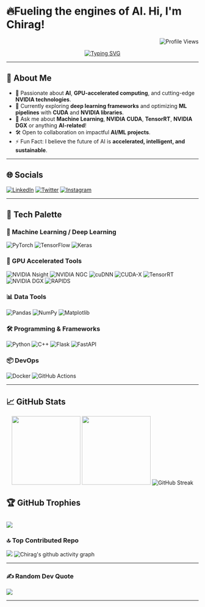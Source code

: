 # 🔥Fueling the engines of AI. Hi, I'm Chirag!
<p align="right">
  <img src="https://komarev.com/ghpvc/?username=venev-g&label=Profile%20views&color=blueviolet&style=plastic" alt="Profile Views" />
</p>
<p align="center"> 
  <a href="https://git.io/typing-svg"><img src="https://readme-typing-svg.herokuapp.com?font=Georgia&size=30&duration=2500&pause=1000&color=00FF00&center=true&vCenter=true&width=500&lines=GPU+Accelerated+AI+Engineer;NVIDIA+Tech+Stack+Expert;Machine+Learning+Enthusiast;Open+Source+Contributor;Tech+Innovator" alt="Typing SVG" /></a>
</p>

---

## 🚀 About Me
- 🌟 Passionate about **AI**, **GPU-accelerated computing**, and cutting-edge **NVIDIA technologies**.
- 🔭 Currently exploring **deep learning frameworks** and optimizing **ML pipelines** with **CUDA** and **NVIDIA libraries**.
- 💬 Ask me about **Machine Learning**, **NVIDIA CUDA**, **TensorRT**, **NVIDIA DGX** or anything **AI-related**!
- 🛠️ Open to collaboration on impactful **AI/ML projects**.
- ⚡ Fun Fact: I believe the future of AI is **accelerated, intelligent, and sustainable**.

---

## 🌐 Socials
[![LinkedIn](https://img.shields.io/badge/LinkedIn-0077B5.svg?style=for-the-badge&logo=linkedin&logoColor=white)](https://linkedin.com/in/your-profile)
[![Twitter](https://img.shields.io/badge/Twitter-1DA1F2.svg?style=for-the-badge&logo=twitter&logoColor=white)](https://twitter.com/your-profile)
[![Instagram](https://img.shields.io/badge/Instagram-E4405F.svg?style=for-the-badge&logo=instagram&logoColor=white)](https://instagram.com/_chirag_s)

---

## 🎨 Tech Palette
### 🧠 Machine Learning / Deep Learning
![PyTorch](https://img.shields.io/badge/PyTorch-EE4C2C.svg?style=for-the-badge&logo=PyTorch&logoColor=white)
![TensorFlow](https://img.shields.io/badge/TensorFlow-FF6F00.svg?style=for-the-badge&logo=TensorFlow&logoColor=white)
![Keras](https://img.shields.io/badge/Keras-D00000.svg?style=for-the-badge&logo=Keras&logoColor=white)

### 🚀 GPU Accelerated Tools
![NVIDIA Nsight](https://img.shields.io/badge/NVIDIA%20Nsight-2f2f2f.svg?style=for-the-badge&logo=NVIDIA&logoColor=green)
![NVIDIA NGC](https://img.shields.io/badge/NVIDIA%20NGC-2f2f2f.svg?style=for-the-badge&logo=NVIDIA&logoColor=green)
![cuDNN](https://img.shields.io/badge/cuDNN-2f2f2f.svg?style=for-the-badge&logo=NVIDIA&logoColor=green)
![CUDA-X](https://img.shields.io/badge/CUDA-2f2f2f.svg?style=for-the-badge&logo=NVIDIA&logoColor=green)
![TensorRT](https://img.shields.io/badge/TensorRT-2f2f2f.svg?style=for-the-badge&logo=NVIDIA&logoColor=green)
![NVIDIA DGX](https://img.shields.io/badge/NVIDIA%20DGX-2f2f2f.svg?style=for-the-badge&logo=NVIDIA&logoColor=green)
![RAPIDS](https://img.shields.io/badge/RAPIDS-7f3bff.svg?style=for-the-badge&logo=Rapids&logoColor=white)

### 📊 Data Tools
![Pandas](https://img.shields.io/badge/Pandas-150458.svg?style=for-the-badge&logo=Pandas&logoColor=white)
![NumPy](https://img.shields.io/badge/NumPy-013243.svg?style=for-the-badge&logo=NumPy&logoColor=white)
![Matplotlib](https://img.shields.io/badge/Matplotlib-ffffff.svg?style=for-the-badge&logo=Matplotlib&logoColor=black)

### 🛠️ Programming & Frameworks
![Python](https://img.shields.io/badge/Python-3776AB.svg?style=for-the-badge&logo=Python&logoColor=white)
![C++](https://img.shields.io/badge/C++-00599C.svg?style=for-the-badge&logo=C%2B%2B&logoColor=white)
![Flask](https://img.shields.io/badge/Flask-000000.svg?style=for-the-badge&logo=Flask&logoColor=white)
![FastAPI](https://img.shields.io/badge/FastAPI-009688.svg?style=for-the-badge&logo=FastAPI&logoColor=white)

### 📦 DevOps
![Docker](https://img.shields.io/badge/Docker-2496ED.svg?style=for-the-badge&logo=Docker&logoColor=white)
![GitHub Actions](https://img.shields.io/badge/GitHub%20Actions-2088FF.svg?style=for-the-badge&logo=GitHub-Actions&logoColor=white)

---

## 📈 GitHub Stats
<p align="center">
  <img height="180em" src="https://github-readme-stats-eight-theta.vercel.app/api?username=venev-g&show_icons=true&theme=synthwave&include_all_commits=true&count_private=true"/>
  <img height="180em" src="https://github-readme-stats-eight-theta.vercel.app/api/top-langs/?username=venev-g&layout=compact&langs_count=10&theme=synthwave"/>
  <img src="https://github-readme-streak-stats.herokuapp.com/?user=venev-g&theme=synthwave&hide_border=false" alt="GitHub Streak" /><br/>
</p>

## 🏆 GitHub Trophies

![](https://github-profile-trophy.vercel.app/?username=venev-g&theme=radical&no-frame=false&no-bg=false&margin-w=4)
---
### 🔝 Top Contributed Repo

![](https://github-contributor-stats.vercel.app/api?username=venev-g&limit=6&theme=synthwave&combine_all_yearly_contributions=true)
![Chirag's github activity graph](https://github-readme-activity-graph.vercel.app/graph?username=venev-g&custom_title=Chirag's%20GitHub%20Activity%20Graph&layout=compact&bg_color=0D1117&color=7F3FBF&line=7F3FBF&point=7F3FBF&area_color=FFFFFF&title_color=FFFFFF&area=true)

---
<!--## 🌟 Achievements & Badges
[![Holopin Board](https://holopin.me/yourname)](https://holopin.io/@yourname)
-->
### ✍️ Random Dev Quote

![](https://quotes-github-readme.vercel.app/api?type=horizontal&theme=radical)

---

